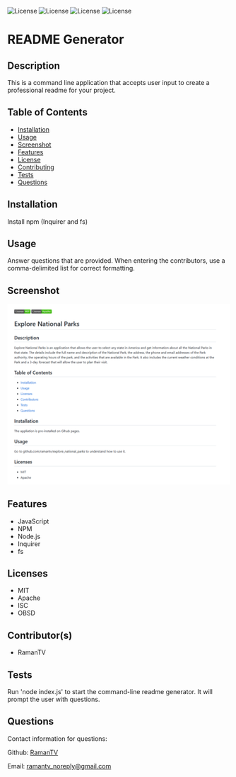 
![License](https://img.shields.io/static/v1?label=License&message=MIT&color=BLUE) ![License](https://img.shields.io/static/v1?label=License&message=Apache&color=BLUE) ![License](https://img.shields.io/static/v1?label=License&message=ISC&color=BLUE) ![License](https://img.shields.io/static/v1?label=License&message=OBSD&color=BLUE)

# README Generator

## Description
This is a command line application that accepts user input to create a professional readme for your project.

## Table of Contents

* [Installation](#installation)
* [Usage](#usage)
* [Screenshot](#screenshot)
* [Features](#features)
* [License](#license)
* [Contributing](#contributing)
* [Tests](#tests)
* [Questions](#questions)

## Installation
Install npm (Inquirer and fs)

## Usage
Answer questions that are provided. When entering the contributors, use a comma-delimited list for correct formatting.

## Screenshot
![Sample ReadMe](./images/SampleReadMe.png)

## Features
* JavaScript
* NPM
* Node.js
* Inquirer
* fs

## Licenses
* MIT  
* Apache  
* ISC  
* OBSD

## Contributor(s)
* RamanTV

## Tests
Run 'node index.js' to start the command-line readme generator. It will prompt the user with questions.

## Questions
Contact information for questions:  

Github: [RamanTV](https://github.com/ramantv)  

Email: ramantv_noreply@gmail.com
